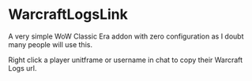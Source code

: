 # WarcraftLogsLink
 
A very simple WoW Classic Era addon with zero configuration as I doubt many people will use this.

Right click a player unitframe or username in chat to copy their Warcraft Logs url.
